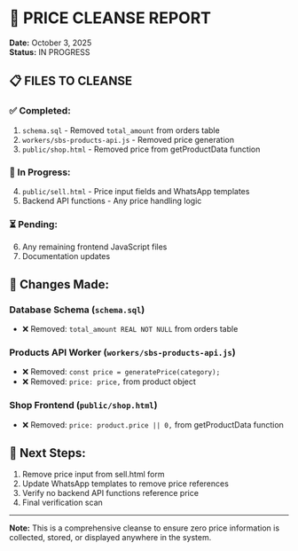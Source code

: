 # 🧹 PRICE CLEANSE REPORT

**Date:** October 3, 2025  
**Status:** IN PROGRESS  

## 📋 FILES TO CLEANSE

### ✅ Completed:
1. `schema.sql` - Removed `total_amount` from orders table
2. `workers/sbs-products-api.js` - Removed price generation
3. `public/shop.html` - Removed price from getProductData function

### 🔄 In Progress:
4. `public/sell.html` - Price input fields and WhatsApp templates
5. Backend API functions - Any price handling logic

### ⏳ Pending:
6. Any remaining frontend JavaScript files
7. Documentation updates

## 📝 Changes Made:

### Database Schema (`schema.sql`)
- ❌ Removed: `total_amount REAL NOT NULL` from orders table

### Products API Worker (`workers/sbs-products-api.js`)
- ❌ Removed: `const price = generatePrice(category);`
- ❌ Removed: `price: price,` from product object

### Shop Frontend (`public/shop.html`)
- ❌ Removed: `price: product.price || 0,` from getProductData function

## 🎯 Next Steps:
1. Remove price input from sell.html form
2. Update WhatsApp templates to remove price references
3. Verify no backend API functions reference price
4. Final verification scan

---
**Note:** This is a comprehensive cleanse to ensure zero price information is collected, stored, or displayed anywhere in the system.
